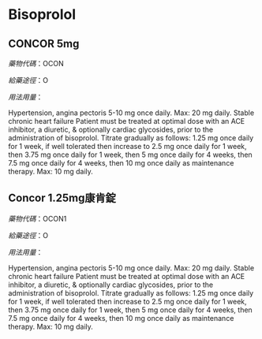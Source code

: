 # Bisoprolol

## CONCOR 5mg

*藥物代碼*：OCON

*給藥途徑*：O

*用法用量*：

Hypertension, angina pectoris 5-10 mg once daily. Max: 20 mg daily. Stable chronic heart failure Patient must be treated at optimal dose with an ACE inhibitor, a diuretic, & optionally cardiac glycosides, prior to the administration of bisoprolol. Titrate gradually as follows: 1.25 mg once daily for 1 week, if well tolerated then increase to 2.5 mg once daily for 1 week, then 3.75 mg once daily for 1 week, then 5 mg once daily for 4 weeks, then 7.5 mg once daily for 4 weeks, then 10 mg once daily as maintenance therapy. Max: 10 mg daily.

## Concor 1.25mg康肯錠

*藥物代碼*：OCON1

*給藥途徑*：O

*用法用量*：

Hypertension, angina pectoris 5-10 mg once daily. Max: 20 mg daily. Stable chronic heart failure Patient must be treated at optimal dose with an ACE inhibitor, a diuretic, & optionally cardiac glycosides, prior to the administration of bisoprolol. Titrate gradually as follows: 1.25 mg once daily for 1 week, if well tolerated then increase to 2.5 mg once daily for 1 week, then 3.75 mg once daily for 1 week, then 5 mg once daily for 4 weeks, then 7.5 mg once daily for 4 weeks, then 10 mg once daily as maintenance therapy. Max: 10 mg daily.

